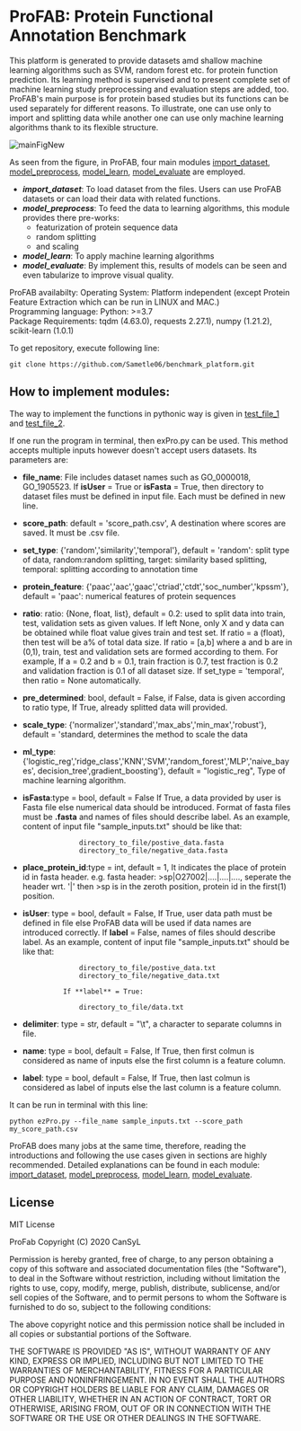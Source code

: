 # ProFAB: Protein Functional Annotation Benchmark

This platform is generated to provide datasets amd shallow machine learning algorithms such as SVM, random forest etc. for protein function prediction. Its learning method is supervised and to present complete set of machine learning study preprocessing and evaluation steps are added, too. ProFAB's main purpose is for protein based studies but its functions can be used separately for different reasons. To illustrate, one can use only to import and splitting data while another one can use only machine learning algorithms thank to its flexible structure.

![mainFigNew](https://user-images.githubusercontent.com/37181660/150197153-9ce060d5-f0f5-4e9b-bcb5-2044173138da.png)

As seen from the figure, in ProFAB, four main modules [import_dataset](profab/import_dataset), [model_preprocess](profab/model_preprocess), 
[model_learn](profab/model_learn), [model_evaluate](profab/model_evaluate) are employed.
- ***import_dataset***: To load dataset from the files. Users can use ProFAB datasets or can load their data with related functions.
- ***model_preprocess***: To feed the data to learning algorithms, this module provides there pre-works:
	- featurization of protein sequence data
	- random splitting
	- and scaling
- ***model_learn***: To apply machine learning algorithms
- ***model_evaluate***: By implement this, results of models can be seen and even tabularize to improve visual quality.

ProFAB availabilty:
	Operating System: Platform independent (except Protein Feature Extraction which can be run in LINUX and MAC.)\
	Programming language: Python: >=3.7\
	Package Requirements: tqdm (4.63.0), requests 2.27.1), numpy (1.21.2), scikit-learn (1.0.1)

To get repository, execute following line:
```
git clone https://github.com/Sametle06/benchmark_platform.git
```

## How to implement modules:

The way to implement the functions in pythonic way is given in [test_file_1](use_case/test_file_1.ipynb) and [test_file_2](use_case/test_file_2.ipynb).

If one run the program in terminal, then exPro.py can be used. This method accepts multiple inputs however doesn't accept users datasets. Its parameters are:

- **file_name**: File includes dataset names such as GO_0000018, GO_1905523. If **isUser** = True or **isFasta** = True, then directory to dataset files must be defined in input file. Each must be defined in new line. 

- **score_path**: default = 'score_path.csv', A destination where scores are saved. It must be .csv file.
- **set_type**: {'random','similarity','temporal'}, default = 'random':
                split type of data, random:random splitting, target:
                similarity based splitting, temporal: splitting according to
                annotation time
- **protein_feature**: {'paac','aac','gaac','ctriad','ctdt','soc_number','kpssm'},
                default = 'paac': numerical features of protein sequences
- **ratio**: ratio: {None, float, list}, default = 0.2: used to split data 
                into train, test, validation sets as given values. If left None, 
                only X and y data can be obtained while float value gives train 
                and test set. If ratio = a (float), then test will be a% of total 
                data size. If ratio = [a,b] where a and b are in (0,1), 
                train, test and validation sets are formed according to them. For example, 
                If a = 0.2 and b = 0.1, train fraction is 0.7, test fraction is 0.2 
                and validation fraction is 0.1 of all dataset size. If set_type = 'temporal', 
                then ratio = None automatically.
- **pre_determined**: bool, default = False, if False, data is given
                according to ratio type, If True, already splitted data will
                provided.
- **scale_type**: {'normalizer','standard','max_abs','min_max','robust'}, default = 'standard, 
				determines the method to scale the data
- **ml_type**: {'logistic_reg','ridge_class','KNN','SVM','random_forest','MLP','naive_bayes', 
				decision_tree',gradient_boosting'}, default = "logistic_reg",
                Type of machine learning algorithm.

- **isFasta**:type = bool, default = False If True, a data provided by user is Fasta 
				file else numerical data should be introduced. Format of fasta files must be **.fasta** and
                names of files should describe label. As an example, content of input file "sample_inputs.txt"
                should be like that:

                    directory_to_file/postive_data.fasta
                    directory_to_file/negative_data.fasta

- **place_protein_id**:type = int, default = 1, It indicates the place of protein id in fasta header.
               e.g. fasta header: >sp|O27002|....|....|...., seperate the header wrt.
               '|' then >sp is in the zeroth position, protein id in the first(1)
               position.

- **isUser**: type = bool, default = False, If True, user data path must be defined in file else ProFAB data
                will be used if data names are introduced correctly. If **label** = False, names of files should
                describe label. As an example, content of input file "sample_inputs.txt" should be like that:

                    directory_to_file/postive_data.txt
                    directory_to_file/negative_data.txt

                If **label** = True:

                    directory_to_file/data.txt

- **delimiter**: type = str, default = "\t", a character to separate columns in file.
- **name**: type = bool, default = False, If True, then first colmun
            is considered as name of inputs else the first column is a 
            feature column.
- **label**: type = bool, default = False, If True, then last colmun
            is considered as label of inputs else the last column is a 
            feature column. 

It can be run in terminal with this line:
```
python ezPro.py --file_name sample_inputs.txt --score_path my_score_path.csv
```

ProFAB does many jobs at the same time, therefore, reading the introductions and following the use cases given in sections are highly recommended. Detailed explanations can be found in each module: [import_dataset](profab/import_dataset), [model_preprocess](profab/model_preprocess), [model_learn](profab/model_learn), [model_evaluate](profab/model_evaluate).



## License

MIT License

ProFab Copyright (C) 2020 CanSyL

Permission is hereby granted, free of charge, to any person obtaining a copy of this software and associated documentation files (the "Software"), to deal in the Software without restriction, including without limitation the rights to use, copy, modify, merge, publish, distribute, sublicense, and/or sell copies of the Software, and to permit persons to whom the Software is furnished to do so, subject to the following conditions:

The above copyright notice and this permission notice shall be included in all copies or substantial portions of the Software.

THE SOFTWARE IS PROVIDED "AS IS", WITHOUT WARRANTY OF ANY KIND, EXPRESS OR IMPLIED, INCLUDING BUT NOT LIMITED TO THE WARRANTIES OF MERCHANTABILITY, FITNESS FOR A PARTICULAR PURPOSE AND NONINFRINGEMENT. IN NO EVENT SHALL THE AUTHORS OR COPYRIGHT HOLDERS BE LIABLE FOR ANY CLAIM, DAMAGES OR OTHER LIABILITY, WHETHER IN AN ACTION OF CONTRACT, TORT OR OTHERWISE, ARISING FROM, OUT OF OR IN CONNECTION WITH THE SOFTWARE OR THE USE OR OTHER DEALINGS IN THE SOFTWARE.
